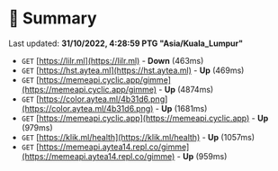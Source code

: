 # 📖 Summary
Last updated: **31/10/2022, 4:28:59 PTG "Asia/Kuala_Lumpur"**

- `GET` [https://lilr.ml](https://lilr.ml) - **Down** (463ms)
- `GET` [https://hst.aytea.ml](https://hst.aytea.ml) - **Up** (469ms)
- `GET` [https://memeapi.cyclic.app/gimme](https://memeapi.cyclic.app/gimme) - **Up** (4874ms)
- `GET` [https://color.aytea.ml/4b31d6.png](https://color.aytea.ml/4b31d6.png) - **Up** (1681ms)
- `GET` [https://memeapi.cyclic.app](https://memeapi.cyclic.app) - **Up** (979ms)
- `GET` [https://klik.ml/health](https://klik.ml/health) - **Up** (1057ms)
- `GET` [https://memeapi.aytea14.repl.co/gimme](https://memeapi.aytea14.repl.co/gimme) - **Up** (959ms)
